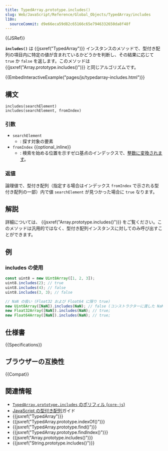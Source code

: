 ```yaml
---
title: TypedArray.prototype.includes()
slug: Web/JavaScript/Reference/Global_Objects/TypedArray/includes
l10n:
  sourceCommit: d9e66eca59d82c65166c65e7946332650da8f48f
---
```


{{JSRef}}

**`includes()`** は {{jsxref("TypedArray")}} インスタンスのメソッドで、型付き配列の項目内に特定の値が含まれているかどうかを判断し、その結果に応じて `true` か `false` を返します。このメソッドは {{jsxref("Array.prototype.includes()")}} と同じアルゴリズムです。

{{EmbedInteractiveExample("pages/js/typedarray-includes.html")}}

## 構文

```js-nolint
includes(searchElement)
includes(searchElement, fromIndex)
```

### 引数

- `searchElement`
  - : 探す対象の要素
- `fromIndex` {{optional_inline}}
  - : 検索を始める位置を示すゼロ基点のインデックスで、[整数に変換されます](/ja/docs/Web/JavaScript/Reference/Global_Objects/Number#整数への変換)。

### 返値

論理値で、型付き配列（指定する場合はインデックス `fromIndex` で示される型付き配列の一部）内で値 `searchElement` が見つかった場合に `true` なります。

## 解説

詳細については、 {{jsxref("Array.prototype.includes()")}} をご覧ください。このメソッドは汎用的ではなく、型付き配列インスタンスに対してのみ呼び出すことができます。

## 例

### includes の使用

```js
const uint8 = new Uint8Array([1, 2, 3]);
uint8.includes(2); // true
uint8.includes(4); // false
uint8.includes(3, 3); // false

// NaN の扱い (Float32 および Float64 に限り true)
new Uint8Array([NaN]).includes(NaN); // false (コンストラクターに渡した NaN は 0 に変換されるため)
new Float32Array([NaN]).includes(NaN); // true;
new Float64Array([NaN]).includes(NaN); // true;
```

## 仕様書

{{Specifications}}

## ブラウザーの互換性

{{Compat}}

## 関連情報

- [`TypedArray.prototype.includes` のポリフィル (`core-js`)](https://github.com/zloirock/core-js#ecmascript-typed-arrays)
- [JavaScript の型付き配列](/ja/docs/Web/JavaScript/Guide/Typed_arrays)ガイド
- {{jsxref("TypedArray")}}
- {{jsxref("TypedArray.prototype.indexOf()")}}
- {{jsxref("TypedArray.prototype.find()")}}
- {{jsxref("TypedArray.prototype.findIndex()")}}
- {{jsxref("Array.prototype.includes()")}}
- {{jsxref("String.prototype.includes()")}}
